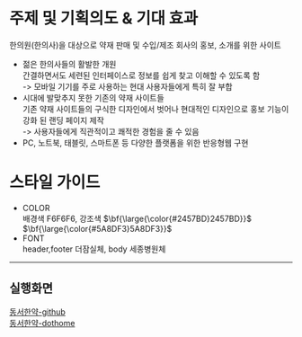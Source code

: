 # 주제 및 기획의도 & 기대 효과
한의원(한의사)을 대상으로 약재 판매 및 수입/제조 회사의 홍보, 소개를 위한 사이트
- 젊은 한의사들의 활발한 개원  
간결하면서도 세련된 인터페이스로 정보를 쉽게 찾고 이해할 수 있도록 함    
-> 모바일 기기를 주로 사용하는 현대 사용자들에게 특히 잘 부합
- 시대에 발맞추지 못한 기존의 약재 사이트들  
기존 약재 사이트들의 구식한 디자인에서 벗어나 현대적인 디자인으로 홍보 기능이 강화 된 랜딩 페이지 제작    
-> 사용자들에게 직관적이고 쾌적한 경험을 줄 수 있음
- PC, 노트북, 태블릿, 스마트폰 등 다양한 플랫폼을 위한 반응형웹 구현
# 스타일 가이드
- COLOR  
배경색 F6F6F6, 강조색 $\bf{\large{\color{#2457BD}2457BD}}$ $\bf{\large{\color{#5A8DF3}5A8DF3}}$
- FONT  
header,footer 더잠실체, body 세종병원체
---
## 실행화면
[동서한약-github](https://koinoniays2.github.io/DongSeo/)  
[동서한약-dothome](http://koinonia.dothome.co.kr/ds-prj/index.html)
